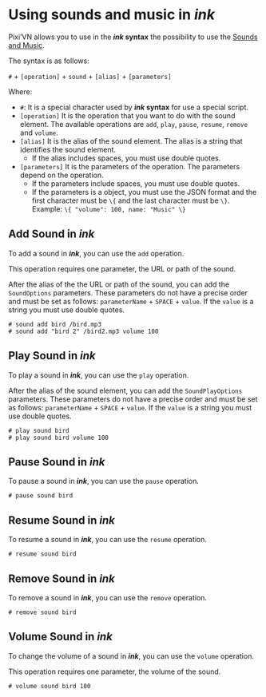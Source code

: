 # Using sounds and music in *ink*

Pixi’VN allows you to use in the ***ink* syntax** the possibility to use the [Sounds and Music](/start/sound.md).

The syntax is as follows:

`#` + `[operation]` + `sound` + `[alias]` + `[parameters]`

Where:

* `#`: It is a special character used by ***ink* syntax** for use a special script.
* `[operation]` It is the operation that you want to do with the sound element. The available operations are `add`, `play`, `pause`, `resume`, `remove` and `volume`.
* `[alias]` It is the alias of the sound element. The alias is a string that identifies the sound element.
  * If the alias includes spaces, you must use double quotes.
* `[parameters]` It is the parameters of the operation. The parameters depend on the operation.
  * If the parameters include spaces, you must use double quotes.
  * If the parameters is a object, you must use the JSON format and the first character must be `\{` and the last character must be `\}`. Example: `\{ "volume": 100, name: "Music" \}`

## Add Sound in *ink*

To add a sound in ***ink***, you can use the `add` operation.

This operation requires one parameter, the URL or path of the sound.

After the alias of the the URL or path of the sound, you can add the `SoundOptions` parameters. These parameters do not have a precise order and must be set as follows: `parameterName` + `SPACE` + `value`. If the `value` is a string you must use double quotes.

```ink
# sound add bird /bird.mp3
# sound add "bird 2" /bird2.mp3 volume 100
```

## Play Sound in *ink*

To play a sound in ***ink***, you can use the `play` operation.

After the alias of the sound element, you can add the `SoundPlayOptions` parameters. These parameters do not have a precise order and must be set as follows: `parameterName` + `SPACE` + `value`. If the `value` is a string you must use double quotes.

```ink
# play sound bird
# play sound bird volume 100
```

## Pause Sound in *ink*

To pause a sound in ***ink***, you can use the `pause` operation.

```ink
# pause sound bird
```

## Resume Sound in *ink*

To resume a sound in ***ink***, you can use the `resume` operation.

```ink
# resume sound bird
```

## Remove Sound in *ink*

To remove a sound in ***ink***, you can use the `remove` operation.

```ink
# remove sound bird
```

## Volume Sound in *ink*

To change the volume of a sound in ***ink***, you can use the `volume` operation.

This operation requires one parameter, the volume of the sound.

```ink
# volume sound bird 100
```
